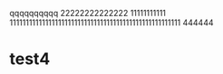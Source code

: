 qqqqqqqqqq
22222222222222
11111111111
11111111111111111111111111111111111111111111111111111
444444

# test4
